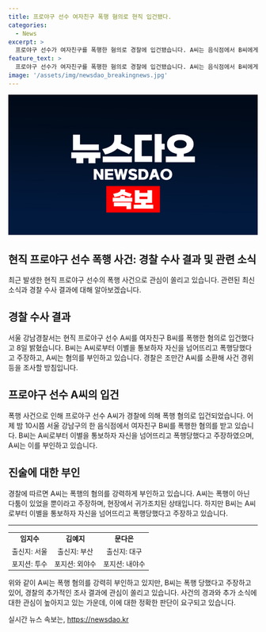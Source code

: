 ```yaml
---
title: 프로야구 선수 여자친구 폭행 혐의로 현직 입건됐다.
categories:
  - News
excerpt: >
  프로야구 선수가 여자친구를 폭행한 혐의로 경찰에 입건됐습니다. A씨는 음식점에서 B씨에게 폭행을 가했는데, B씨는 이를 경찰에 신고했습니다. A씨는 혐의를 부인하고, 경찰은 조만간 조사할 예정입니다.
feature_text: >
  프로야구 선수가 여자친구를 폭행한 혐의로 경찰에 입건됐습니다. A씨는 음식점에서 B씨에게 폭행을 가했는데, B씨는 이를 경찰에 신고했습니다. A씨는 혐의를 부인하고, 경찰은 조만간 조사할 예정입니다.
image: '/assets/img/newsdao_breakingnews.jpg'
---
```


<p><img src="/assets/img/newsdao_breakingnews.jpg" alt="flaretime 속보" /></p>

<h2>현직 프로야구 선수 폭행 사건: 경찰 수사 결과 및 관련 소식</h2>

<p data-ke-size="size16">최근 발생한 현직 프로야구 선수의 폭행 사건으로 관심이 쏠리고 있습니다. 관련된 최신 소식과 경찰 수사 결과에 대해 알아보겠습니다.</p>

<h2 data-ke-size="size26">경찰 수사 결과</h2>

<p data-ke-size="size16">서울 강남경찰서는 현직 프로야구 선수 A씨를 여자친구 B씨를 폭행한 혐의로 입건했다고 8일 밝혔습니다. B씨는 A씨로부터 이별을 통보하자 자신을 넘어뜨리고 폭행당했다고 주장하고, A씨는 혐의를 부인하고 있습니다. 경찰은 조만간 A씨를 소환해 사건 경위 등을 조사할 방침입니다.</p>

<h2 data-ke-size="size26">프로야구 선수 A씨의 입건</h2>

<p data-ke-size="size16">폭행 사건으로 인해 프로야구 선수 A씨가 경찰에 의해 폭행 혐의로 입건되었습니다. 어제 밤 10시쯤 서울 강남구의 한 음식점에서 여자친구 B씨를 폭행한 혐의를 받고 있습니다. B씨는 A씨로부터 이별을 통보하자 자신을 넘어뜨리고 폭행당했다고 주장하였으며, A씨는 이를 부인하고 있습니다.</p>

<h2 data-ke-size="size26">진술에 대한 부인</h2>

<p data-ke-size="size16">경찰에 따르면 A씨는 폭행의 혐의를 강력하게 부인하고 있습니다. A씨는 폭행이 아닌 다툼이 있었을 뿐이라고 주장하며, 현장에서 귀가조치된 상태입니다. 하지만 B씨는 A씨로부터 이별을 통보하자 자신을 넘어뜨리고 폭행당했다고 주장하고 있습니다.</p>

<hr>

<table>
  <tr>
    <td style="text-align: center; height: 17px;"><b>임지수</b></td>
    <td style="text-align: center; height: 17px;"><b>김예지</b></td>
    <td style="text-align: center; height: 17px;"><b>문다은</b></td>
  </tr>
  <tr>
    <td style="text-align: center; height: 17px;">출신지: 서울</td>
    <td style="text-align: center; height: 17px;">출신지: 부산</td>
    <td style="text-align: center; height: 17px;">출신지: 대구</td>
  </tr>
  <tr>
    <td style="text-align: center; height: 17px;">포지션: 투수</td>
    <td style="text-align: center; height: 17px;">포지션: 외야수</td>
    <td style="text-align: center; height: 17px;">포지션: 내야수</td>
  </tr>
</table>

<p data-ke-size="size16">위와 같이 A씨는 폭행 혐의를 강력히 부인하고 있지만, B씨는 폭행 당했다고 주장하고 있어, 경찰의 추가적인 조사 결과에 관심이 쏠리고 있습니다. 사건의 경과와 추가 소식에 대한 관심이 높아지고 있는 가운데, 이에 대한 정확한 판단이 요구되고 있습니다.</p>
실시간 뉴스 속보는, <a href="https://newsdao.kr" rel="dofollow">https://newsdao.kr</a>


